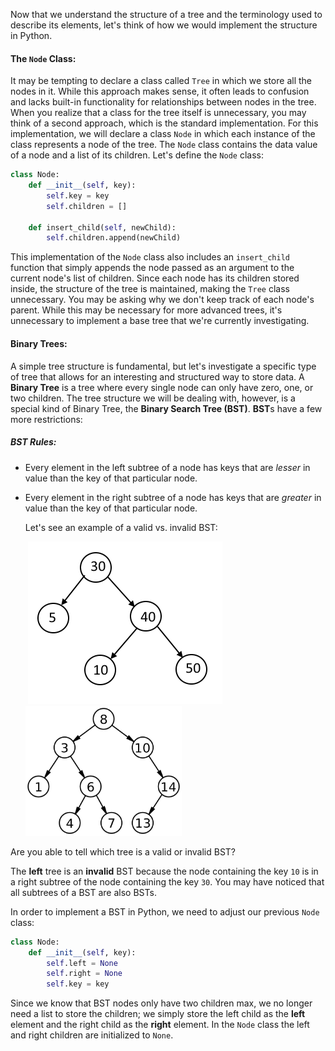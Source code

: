 <!--title={The Node & Binary Trees}-->

<!--badges={Algorithms:5,Python:5}-->

<!--concepts={The Node, Binary Tree, Binary Search Trees}-->

Now that we understand the structure of a tree and the terminology used to describe its elements, let's think of how we would implement the structure in Python.

#### The `Node` Class:

It may be tempting to declare a class called `Tree` in which we store all the nodes in it. While this approach makes sense, it often leads to confusion and lacks built-in functionality for relationships between nodes in the tree. When you realize that a class for the tree itself is unnecessary, you may think of a second approach, which is the standard implementation. For this implementation, we will declare a class `Node` in which each instance of the class represents a node of the tree.  The `Node` class contains the data value of a node and a list of its children. Let's define the `Node` class:

```Python
class Node:
    def __init__(self, key):
        self.key = key
        self.children = []
    
    def insert_child(self, newChild):
        self.children.append(newChild)
```

This implementation of the `Node` class also includes an `insert_child` function that simply appends the node passed as an argument to the current node's list of children. Since each node has its children stored inside, the structure of the tree is maintained, making the `Tree` class unnecessary. You may be asking why we don't keep track of each node's parent. While this may be necessary for more advanced trees, it's unnecessary to implement a base tree that we're currently investigating.

#### Binary Trees:


A simple tree structure is fundamental, but let's investigate a specific type of tree that allows for an interesting and structured way to store data. A **Binary Tree** is a tree where every single node can only have zero, one, or two children.  The tree structure we will be dealing with, however, is a special kind of Binary Tree, the **Binary Search Tree (BST)**. **BST**s have a few more restrictions:

##### BST Rules:

* Every element in the left subtree of a node has keys that are *lesser* in value than the key of that particular node.

* Every element in the right subtree of a node has keys that are *greater* in value than the key of that particular node.

  

  Let's see an example of a valid vs. invalid BST:

  ​        <img src="../images/2-1.png">                                      <img src="../images/2-2.png" width="250">

  

Are you able to tell which tree is a valid or invalid BST?

The **left** tree is an **invalid** BST because the node containing the key `10` is in a right subtree of the node containing the key `30`. You may have noticed that all subtrees of a BST are also BSTs.



In order to implement a BST in Python, we need to adjust our previous `Node` class:

```Python
class Node:
    def __init__(self, key):
        self.left = None
        self.right = None
        self.key = key
```

Since we know that BST nodes only have two children max, we no longer need a list to store the children; we simply store the left child as the **left** element and the right child as the **right** element. In the `Node` class the left and right children are initialized to `None`.

